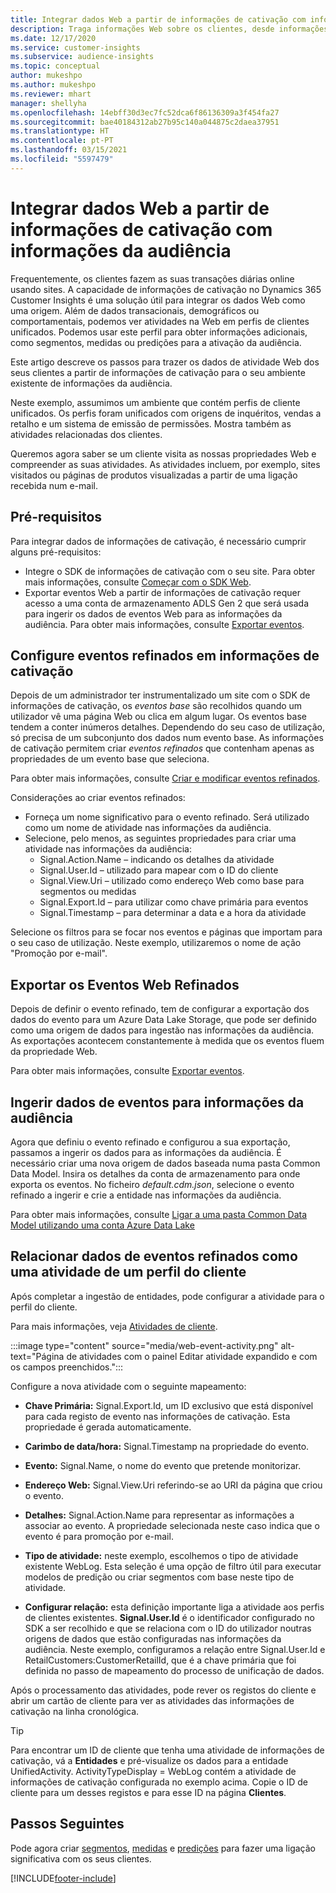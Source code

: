 ```yaml
---
title: Integrar dados Web a partir de informações de cativação com informações da audiência
description: Traga informações Web sobre os clientes, desde informações de cativação até informações da audiência.
ms.date: 12/17/2020
ms.service: customer-insights
ms.subservice: audience-insights
ms.topic: conceptual
author: mukeshpo
ms.author: mukeshpo
ms.reviewer: mhart
manager: shellyha
ms.openlocfilehash: 14ebff30d3ec7fc52dca6f86136309a3f454fa27
ms.sourcegitcommit: bae40184312ab27b95c140a044875c2daea37951
ms.translationtype: HT
ms.contentlocale: pt-PT
ms.lasthandoff: 03/15/2021
ms.locfileid: "5597479"
---
```

# <a name="integrate-web-data-from-engagement-insights-with-audience-insights"></a>Integrar dados Web a partir de informações de cativação com informações da audiência

Frequentemente, os clientes fazem as suas transações diárias online usando sites. A capacidade de informações de cativação no Dynamics 365 Customer Insights é uma solução útil para integrar os dados Web como uma origem. Além de dados transacionais, demográficos ou comportamentais, podemos ver atividades na Web em perfis de clientes unificados. Podemos usar este perfil para obter informações adicionais, como segmentos, medidas ou predições para a ativação da audiência.

Este artigo descreve os passos para trazer os dados de atividade Web dos seus clientes a partir de informações de cativação para o seu ambiente existente de informações da audiência.

Neste exemplo, assumimos um ambiente que contém perfis de cliente unificados. Os perfis foram unificados com origens de inquéritos, vendas a retalho e um sistema de emissão de permissões. Mostra também as atividades relacionadas dos clientes. 

Queremos agora saber se um cliente visita as nossas propriedades Web e compreender as suas atividades. As atividades incluem, por exemplo, sites visitados ou páginas de produtos visualizadas a partir de uma ligação recebida num e-mail.

## <a name="prerequisites"></a>Pré-requisitos

Para integrar dados de informações de cativação, é necessário cumprir alguns pré-requisitos: 

- Integre o SDK de informações de cativação com o seu site. Para obter mais informações, consulte [Começar com o SDK Web](../engagement-insights/instrument-website.md).
- Exportar eventos Web a partir de informações de cativação requer acesso a uma conta de armazenamento ADLS Gen 2 que será usada para ingerir os dados de eventos Web para as informações da audiência. Para obter mais informações, consulte [Exportar eventos](../engagement-insights/export-events.md).

## <a name="configure-refined-events-in-engagement-insights"></a>Configure eventos refinados em informações de cativação

Depois de um administrador ter instrumentalizado um site com o SDK de informações de cativação, os *eventos base* são recolhidos quando um utilizador vê uma página Web ou clica em algum lugar. Os eventos base tendem a conter inúmeros detalhes. Dependendo do seu caso de utilização, só precisa de um subconjunto dos dados num evento base. As informações de cativação permitem criar *eventos refinados* que contenham apenas as propriedades de um evento base que seleciona.     

Para obter mais informações, consulte [Criar e modificar eventos refinados](../engagement-insights/refined-events.md).

Considerações ao criar eventos refinados: 

- Forneça um nome significativo para o evento refinado. Será utilizado como um nome de atividade nas informações da audiência.
- Selecione, pelo menos, as seguintes propriedades para criar uma atividade nas informações da audiência: 
    - Signal.Action.Name – indicando os detalhes da atividade
    - Signal.User.Id – utilizado para mapear com o ID do cliente
    - Signal.View.Uri – utilizado como endereço Web como base para segmentos ou medidas
    - Signal.Export.Id – para utilizar como chave primária para eventos <!-- system generated, do we need to list?-->
    - Signal.Timestamp – para determinar a data e a hora da atividade

Selecione os filtros para se focar nos eventos e páginas que importam para o seu caso de utilização. Neste exemplo, utilizaremos o nome de ação "Promoção por e-mail".

## <a name="export-the-refined-web-events"></a>Exportar os Eventos Web Refinados 

Depois de definir o evento refinado, tem de configurar a exportação dos dados do evento para um Azure Data Lake Storage, que pode ser definido como uma origem de dados para ingestão nas informações da audiência. As exportações acontecem constantemente à medida que os eventos fluem da propriedade Web.

Para obter mais informações, consulte [Exportar eventos](../engagement-insights/export-events.md).

## <a name="ingest-event-data-to-audience-insights"></a>Ingerir dados de eventos para informações da audiência

Agora que definiu o evento refinado e configurou a sua exportação, passamos a ingerir os dados para as informações da audiência. É necessário criar uma nova origem de dados baseada numa pasta Common Data Model. Insira os detalhes da conta de armazenamento para onde exporta os eventos. No ficheiro *default.cdm.json*, selecione o evento refinado a ingerir e crie a entidade nas informações da audiência.

Para obter mais informações, consulte [Ligar a uma pasta Common Data Model utilizando uma conta Azure Data Lake](connect-common-data-model.md)


## <a name="relate-refined-event-data-as-an-activity-of-a-customer-profile"></a>Relacionar dados de eventos refinados como uma atividade de um perfil do cliente

Após completar a ingestão de entidades, pode configurar a atividade para o perfil do cliente.

Para mais informações, veja [Atividades de cliente](activities.md).

:::image type="content" source="media/web-event-activity.png" alt-text="Página de atividades com o painel Editar atividade expandido e com os campos preenchidos.":::

Configure a nova atividade com o seguinte mapeamento: 

- **Chave Primária:** Signal.Export.Id, um ID exclusivo que está disponível para cada registo de evento nas informações de cativação. Esta propriedade é gerada automaticamente.

- **Carimbo de data/hora:** Signal.Timestamp na propriedade do evento.

- **Evento:** Signal.Name, o nome do evento que pretende monitorizar.

- **Endereço Web:** Signal.View.Uri referindo-se ao URI da página que criou o evento.

- **Detalhes:** Signal.Action.Name para representar as informações a associar ao evento. A propriedade selecionada neste caso indica que o evento é para promoção por e-mail.

- **Tipo de atividade:** neste exemplo, escolhemos o tipo de atividade existente WebLog. Esta seleção é uma opção de filtro útil para executar modelos de predição ou criar segmentos com base neste tipo de atividade.

- **Configurar relação:** esta definição importante liga a atividade aos perfis de clientes existentes. **Signal.User.Id** é o identificador configurado no SDK a ser recolhido e que se relaciona com o ID do utilizador noutras origens de dados que estão configuradas nas informações da audiência. Neste exemplo, configuramos a relação entre Signal.User.Id e RetailCustomers:CustomerRetailId, que é a chave primária que foi definida no passo de mapeamento do processo de unificação de dados.


Após o processamento das atividades, pode rever os registos do cliente e abrir um cartão de cliente para ver as atividades das informações de cativação na linha cronológica. 

> [!TIP]
> Para encontrar um ID de cliente que tenha uma atividade de informações de cativação, vá a **Entidades** e pré-visualize os dados para a entidade UnifiedActivity. ActivityTypeDisplay = WebLog contém a atividade de informações de cativação configurada no exemplo acima. Copie o ID de cliente para um desses registos e para esse ID na página **Clientes**.

## <a name="next-steps"></a>Passos Seguintes

Pode agora criar [segmentos](segments.md), [medidas](measures.md) e [predições](predictions.md) para fazer uma ligação significativa com os seus clientes.


[!INCLUDE[footer-include](../includes/footer-banner.md)]